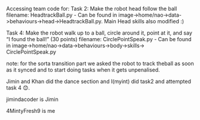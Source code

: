 Accessing team code for:
  Task 2: Make the robot head follow the ball
          filename: HeadtrackBall.py
                    - Can be found in image->home/nao->data->behaviours->head->HeadtrackBall.py. Main Head skills also modified :)

  Task 4: Make the robot walk up to a ball, circle around it, point at it, and say “I found the ball!” (30 points)
          filename: CirclePointSpeak.py
                    - Can be found in image->home/nao->data->behaviours->body->skills-> CirclePointSpeak.py

  note: for the sorta transition part we asked the robot to track theball as soon as it synced and to start doing tasks when it gets unpenalised. 

Jimin and Khan did the dance section and I(myint) did task2 and attempted task 4 😊.

jimindacoder is Jimin

4MintyFresh9 is me
